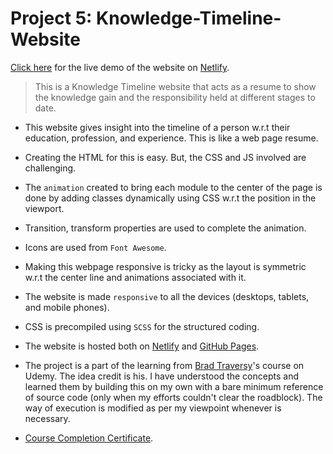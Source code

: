 # Project 5: Knowledge-Timeline-Website

[Click here](https://nostalgic-babbage-5891ac.netlify.app/) for the live demo  of the website on [Netlify](https://www.netlify.com/).

> This is a Knowledge Timeline website that acts as a resume to show the knowledge gain and the responsibility held at different stages to date.

- This website gives insight into the timeline of a person w.r.t their education, profession, and experience. This is like a web page resume.

- Creating the HTML for this is easy. But, the CSS and JS involved are challenging.

- The `animation` created to bring each module to the center of the page is done by adding classes dynamically using CSS w.r.t the position in the viewport.

- Transition, transform properties are used to complete the animation.

- Icons are used from `Font Awesome`.

- Making this webpage responsive is tricky as the layout is symmetric w.r.t the center line and animations associated with it.

- The website is made `responsive` to all the devices (desktops, tablets, and mobile phones).

- CSS is precompiled using `SCSS` for the structured coding.

- The website is hosted both on [Netlify](https://www.netlify.com/) and [GitHub Pages](https://pages.github.com/).

- The project is a part of the learning from [Brad Traversy](https://github.com/bradtraversy)'s course on Udemy. The idea credit is his. I have understood the concepts and learned them by building this on my own with a bare minimum reference of source code (only when my efforts couldn't clear the roadblock). The way of execution is modified as per my viewpoint whenever is necessary.

- [Course Completion Certificate](https://www.udemy.com/certificate/UC-f1857a3d-62ea-4e0d-9d9e-2f83a9eebb51/).
